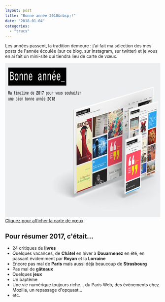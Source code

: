 ```yaml
---
layout: post
title: "Bonne année 2018&nbsp;!"
date: "2018-01-04"
categories: 
  - "trucs"
---
```


Les années passent, la tradition demeure : j'ai fait ma sélection des mes posts de l'année écoulée (sur ce blog, sur instagram, sur twitter) et je vous en ai fait un mini-site qui tiendra lieu de carte de vœux.

<p class="center"><a href="https://www.6x8.org/voeux2018/"><img src="/images/2018/01/carte.jpg" alt="" width="800" height="500" /><br />Cliquez pour afficher la carte de vœux</a></p>

## Pour résumer 2017, c'était...

- 24 critiques de **livres**
- Quelques vacances, de **Châtel** en hiver à **Douarnenez** en été, en passant évidemment par **Royan** et la **Lorraine**
- Encore pas mal de **Paris** mais aussi déjà beaucoup de **Strasbourg**
- Pas mal de **gâteaux**
- Quelques **jeux**
- Un baptême
- Une vie numérique toujours riche... du Paris Web, des évènements chez Mozilla, un repassage d'opquast...
- etc.
